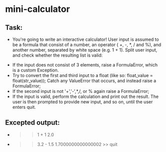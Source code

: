 # mini-calculator
## Task:
* You're going to write an interactive calculator!
User input is assumed to be a formula that consist of a number,
an operator ( +, -, *, / and %), and another number, separated by white space (e.g. 1 + 1).
Split user input, and check whether the resulting list is valid:

- If the input does not consist of 3 elements, raise a FormulaError, which is a custom Exception.
- Try to convert the first and third input to a float (like so: float_value = float(str_value));
Catch any ValueError that occurs, and instead raise a FormulaError;
- If the second input is not '+','-',*,/, or % again raise a FormulaError;
- If the input is valid, perform the calculation and print out the result.
The user is then prompted to provide
new input, and so on, until the user enters quit.

## Excepted output:
  *  >> 1 + 1
    2.0
  *  >> 3.2 - 1.5
    1.7000000000000002
    >> quit
